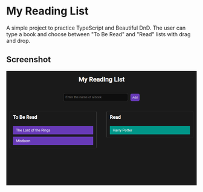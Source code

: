 # My Reading List

A simple project to practice TypeScript and Beautiful DnD. The user can type a book and choose between "To Be Read" and
"Read" lists with drag and drop.

## Screenshot
<div align="center">
<img src="https://github.com/boubeejul/myreadinglist/blob/main/screenshot.png?raw=true" width="600"/>
</div>

